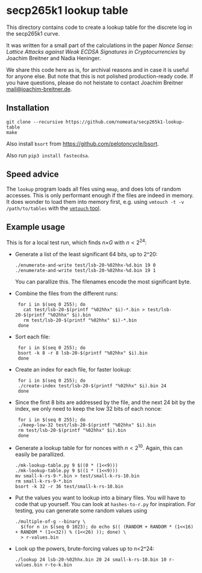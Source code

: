 secp265k1 lookup table
======================

This directory contains code to create a lookup table for the discrete log in
the secp265k1 curve.

It was written for a small part of the calculations in the paper
*Nonce Sense: Lattice Attacks against Weak ECDSA Signatures in Cryptocurrencies*
by Joachim Breitner and Nadia Heninger.

We share this code here as is, for archival reasons and in case it is useful
for anyone else. But note that this is not polished production-ready code. If
you have questions, please do not heistate to contact Joachim Breitner
<mail@joachim-breitner.de>.

Installation
------------

    git clone --recursive https://github.com/nomeata/secp265k1-lookup-table
    make

Also install `bsort` from https://github.com/pelotoncycle/bsort.

Also run `pip3 install fastecdsa`.

Speed advice
------------

The `lookup` program loads all files using `mmap`, and does lots of random
accesses. This is only performant enough if the files are indeed in memory. It
does wonder to load them into memory first, e.g. using `vmtouch -t -v
/path/to/tables` with the [`vmtouch` tool](https://github.com/hoytech/vmtouch).

Example usage
-------------

This is for a local test run, which finds *n×G* with $n<2^24$:

* Generate a list of the least significant 64 bits, up to 2^20:

      ./enumerate-and-write test/lsb-20-%02hhx-%d.bin 19 0
      ./enumerate-and-write test/lsb-20-%02hhx-%d.bin 19 1

  You can parallize this. The filenames encode the most significant byte.

* Combine the files from the different runs:

       for i in $(seq 0 255); do
         cat test/lsb-20-$(printf "%02hhx" $i)-*.bin > test/lsb-20-$(printf "%02hhx" $i).bin
         rm test/lsb-20-$(printf "%02hhx" $i)-*.bin
       done

* Sort each file:

       for i in $(seq 0 255); do
       bsort -k 8 -r 8 lsb-20-$(printf "%02hhx" $i).bin
       done

* Create an index for each file, for faster lookup:

       for i in $(seq 0 255); do
       ./create-index test/lsb-20-$(printf "%02hhx" $i).bin 24
       done

* Since the first 8 bits are addressed by the file, and the next 24 bit by the
  index, we only need to keep the low 32 bits of each nonce:

       for i in $(seq 0 255); do
       ./keep-low-32 test/lsb-20-$(printf "%02hhx" $i).bin
       rm test/lsb-20-$(printf "%02hhx" $i).bin
       done

* Generate a lookup table for for nonces with $n<2^10$. Again, this can easily
  be parallized.

      ./mk-lookup-table.py 9 $((0 * (1<<9)))
      ./mk-lookup-table.py 9 $((1 * (1<<9)))
      mv small-k-rs-9-*.bin > test/small-k-rs-10.bin
      rm small-k-rs-9-*.bin
      bsort -k 32 -r 36 test/small-k-rs-10.bin

* Put the values you want to lookup into a binary files. You will have to code
  that up yourself.  You can look at `hashes-to-r.py` for inspiration. For
  testing, you can generate some random values using

      ./multiple-of-g --binary \
        $(for n in $(seq 0 1023); do echo $(( (RANDOM + RANDOM * (1<<16) + RANDOM * (1<<32)) % (1<<26) )); done) \
        > r-values.bin

* Look up the powers, brute-forcing values up to n<2^24:

      ./lookup 24 lsb-20-%02hhx.bin 20 24 small-k-rs-10.bin 10 r-values.bin r-to-k.bin

